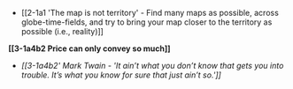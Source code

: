 - [[2-1a1 'The map is not territory' - Find many maps as possible, across globe-time-fields, and try to bring your map closer to the territory as possible (i.e., reality)]]

**[[3-1a4b2 Price can only convey so much]]**
- _[[3-1a4b2' Mark Twain - 'It ain’t what you don’t know that gets you into trouble. It’s what you know for sure that just ain’t so.']]_
